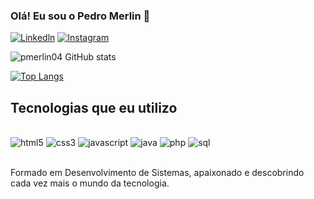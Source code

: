 ### Olá! Eu sou o Pedro Merlin 👋

[![Linkedln](https://img.shields.io/badge/LinkedIn-0077B5?style=for-the-badge&logo=linkedin&logoColor=white)](https://www.linkedin.com/in/pedro-henryque-merlin-justino-da-concei%C3%A7%C3%A3o-a30374211/)
[![Instagram](https://img.shields.io/badge/Instagram-E4405F?style=for-the-badge&logo=instagram&logoColor=white)](https://www.instagram.com/p_merlin04/)

![pmerlin04 GitHub stats](https://github-readme-stats.vercel.app/api?username=pmerlin04&show_icons=true&theme=dark)

[![Top Langs](https://github-readme-stats.vercel.app/api/top-langs/?username=pmerlin04)](https://github.com/anuraghazra/github-readme-stats)

## Tecnologias que eu utilizo 

<div style="display: inline_block"><br/>
    <img alt="html5" src="https://img.shields.io/badge/HTML5-E34F26?style=for-the-badge&logo=html5&logoColor=white">
    <img alt="css3" src="https://img.shields.io/badge/CSS3-1572B6?style=for-the-badge&logo=css3&logoColor=white">
    <img alt="javascript" src="https://img.shields.io/badge/JavaScript-323330?style=for-the-badge&logo=javascript&logoColor=F7DF1E">
    <img alt="java" src="https://img.shields.io/badge/Java-ED8B00?style=for-the-badge&logo=java&logoColor=white">
     <img alt="php" src="https://img.shields.io/badge/PHP-777BB4?style=for-the-badge&logo=php&logoColor=white">
     <img alt="sql" src="https://img.shields.io/badge/MySQL-00000F?style=for-the-badge&logo=mysql&logoColor=white">
</div><br>

Formado em Desenvolvimento de Sistemas, apaixonado e descobrindo cada vez mais o mundo da tecnologia.
